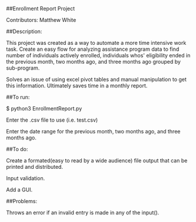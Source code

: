 ##Enrollment Report Project

Contributors: Matthew White


##Description:

This project was created as a way to automate a more time intensive work task. Create an easy flow for analyzing assistance program data to find number of individuals actively enrolled, individuals whos' eligibility ended in the previous month, two months ago, and three months ago grouped by sub-program.

Solves an issue of using excel pivot tables and manual manipulation to get this information. Ultimately saves time in a monthly report.


##To run:

$ python3 EnrollmentReport.py

Enter the .csv file to use (i.e. test.csv)

Enter the date range for the previous month, two months ago, and three months ago.


##To do:

Create a formated(easy to read by a wide audience) file output that can be printed and distributed.

Input validation.

Add a GUI.


##Problems:

Throws an error if an invalid entry is made in any of the input().

